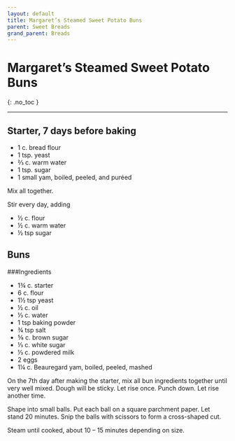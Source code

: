 ```yaml
---
layout: default
title: Margaret’s Steamed Sweet Potato Buns
parent: Sweet Breads
grand_parent: Breads
---
```


# Margaret’s Steamed Sweet Potato Buns
{: .no_toc }

---

## Starter, 7 days before baking
<ul>
	<li>1 c. bread flour</li>
	<li>1 tsp. yeast</li>
	<li>⅔ c. warm water</li>
	<li>1 tsp. sugar</li>
	<li>1 small yam, boiled, peeled, and puréed</li>
</ul>

Mix all together.

Stir every day, adding
<ul>
	<li>½ c. flour</li>
	<li>½ c. warm water</li>
	<li>½ tsp sugar</li>
</ul>

## Buns
###Ingredients
<ul>
	<li>1¾ c. starter</li>
	<li>6 c. flour</li>
	<li>1½ tsp yeast</li>
	<li>½ c. oil</li>
	<li>⅓ c. water</li>
	<li>1 tsp baking powder</li>
	<li>¾ tsp salt</li>
	<li>⅝ c. brown sugar</li>
	<li>⅓ c. white sugar</li>
	<li>⅓ c. powdered milk</li>
	<li>2 eggs</li>
	<li>1¼ c. Beauregard yam, boiled, peeled, mashed</li>
</ul>

On the 7th day after making the starter, mix all bun ingredients together until very well mixed. Dough will be sticky. Let rise once. Punch down. Let rise another time.

Shape into small balls. Put each ball on a square parchment paper. Let stand 20 minutes. Snip the balls with scissors to form a cross-shaped cut.

Steam until cooked, about 10 – 15 minutes depending on size.
